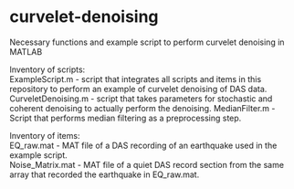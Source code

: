 # curvelet-denoising
Necessary functions and example script to perform curvelet denoising in MATLAB

Inventory of scripts:  
ExampleScript.m - script that integrates all scripts and items in this repository to perform an example of curvelet denoising of DAS data. 
CurveletDenoising.m - script that takes parameters for stochastic and coherent denoising to actually perform the denoising. 
MedianFilter.m - Script that performs median filtering as a preprocessing step. 

Inventory of items:  
EQ_raw.mat - MAT file of a DAS recording of an earthquake used in the example script.  
Noise_Matrix.mat - MAT file of a quiet DAS record section from the same array that recorded the earthquake in EQ_raw.mat. 
